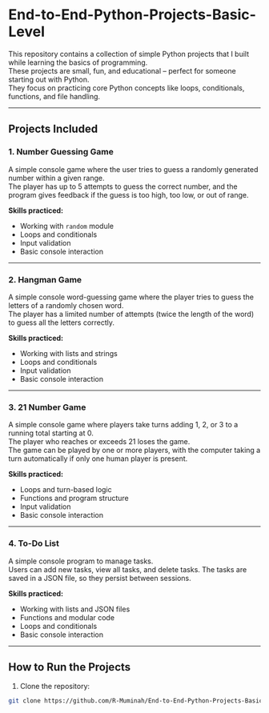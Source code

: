 # End-to-End-Python-Projects-Basic-Level

This repository contains a collection of simple Python projects that I built while learning the basics of programming.  
These projects are small, fun, and educational – perfect for someone starting out with Python.  
They focus on practicing core Python concepts like loops, conditionals, functions, and file handling.

---

## Projects Included

### 1. Number Guessing Game
A simple console game where the user tries to guess a randomly generated number within a given range.  
The player has up to 5 attempts to guess the correct number, and the program gives feedback if the guess is too high, too low, or out of range.  

**Skills practiced:**  
- Working with `random` module  
- Loops and conditionals  
- Input validation  
- Basic console interaction

---

### 2. Hangman Game
A simple console word-guessing game where the player tries to guess the letters of a randomly chosen word.  
The player has a limited number of attempts (twice the length of the word) to guess all the letters correctly.  

**Skills practiced:**  
- Working with lists and strings  
- Loops and conditionals  
- Input validation  
- Basic console interaction

---

### 3. 21 Number Game
A simple console game where players take turns adding 1, 2, or 3 to a running total starting at 0.  
The player who reaches or exceeds 21 loses the game.  
The game can be played by one or more players, with the computer taking a turn automatically if only one human player is present.  

**Skills practiced:**  
- Loops and turn-based logic  
- Functions and program structure  
- Input validation  
- Basic console interaction

---

### 4. To-Do List
A simple console program to manage tasks.  
Users can add new tasks, view all tasks, and delete tasks. The tasks are saved in a JSON file, so they persist between sessions.  

**Skills practiced:**  
- Working with lists and JSON files  
- Functions and modular code  
- Loops and conditionals  
- Basic console interaction

---


## How to Run the Projects
1. Clone the repository:  
```bash
git clone https://github.com/R-Muminah/End-to-End-Python-Projects-Basic-Level.git

